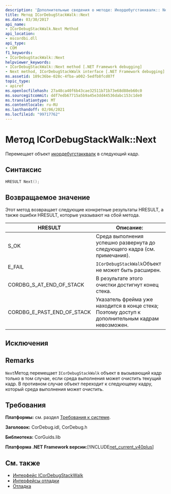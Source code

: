 ```yaml
---
description: 'Дополнительные сведения о методе: Икордебугстакквалк:: Next'
title: Метод ICorDebugStackWalk::Next
ms.date: 03/30/2017
api_name:
- ICorDebugStackWalk.Next Method
api_location:
- mscordbi.dll
api_type:
- COM
f1_keywords:
- ICorDebugStackWalk::Next
helpviewer_keywords:
- ICorDebugStackWalk::Next method [.NET Framework debugging]
- Next method, ICorDebugStackWalk interface [.NET Framework debugging]
ms.assetid: 189c36be-028c-4fba-a002-5edfb8fcd07f
topic_type:
- apiref
ms.openlocfilehash: 27a48ca40f6b43cae32511b71b73e68d88eb60c0
ms.sourcegitcommit: ddf7edb67715a5b9a45e3dd44536dabc153c1de0
ms.translationtype: MT
ms.contentlocale: ru-RU
ms.lasthandoff: 02/06/2021
ms.locfileid: "99717762"
---
```

# <a name="icordebugstackwalknext-method"></a>Метод ICorDebugStackWalk::Next

Перемещает объект [икордебугстакквалк](icordebugstackwalk-interface.md) в следующий кадр.  
  
## <a name="syntax"></a>Синтаксис  
  
```cpp  
HRESULT Next();  
```  
  
## <a name="return-value"></a>Возвращаемое значение  

 Этот метод возвращает следующие конкретные результаты HRESULT, а также ошибки HRESULT, которые указывают на сбой метода.  
  
|HRESULT|Описание:|  
|-------------|-----------------|  
|S_OK|Среда выполнения успешно развернута до следующего кадра (см. примечания).|  
|E_FAIL|`ICorDebugStackWalk`Объект не может быть расширен.|  
|CORDBG_S_AT_END_OF_STACK|В результате этого очистки достигнут конец стека.|  
|CORDBG_E_PAST_END_OF_STACK|Указатель фрейма уже находится в конце стека; Поэтому доступ к дополнительным кадрам невозможен.|  
  
## <a name="exceptions"></a>Исключения  
  
## <a name="remarks"></a>Remarks  

 `Next`Метод перемещает `ICorDebugStackWalk` объект в вызывающий кадр только в том случае, если среда выполнения может очистить текущий кадр. В противном случае объект переходит к следующему кадру, который среда выполнения может очистить.  
  
## <a name="requirements"></a>Требования  

 **Платформы:** см. раздел [Требования к системе](../../get-started/system-requirements.md).  
  
 **Заголовок:** CorDebug.idl, CorDebug.h  
  
 **Библиотека:** CorGuids.lib  
  
 **Платформа .NET Framework версии:**[!INCLUDE[net_current_v40plus](../../../../includes/net-current-v40plus-md.md)]  
  
## <a name="see-also"></a>См. также

- [Интерфейс ICorDebugStackWalk](icordebugstackwalk-interface.md)
- [Интерфейсы отладки](debugging-interfaces.md)
- [Отладка](index.md)
